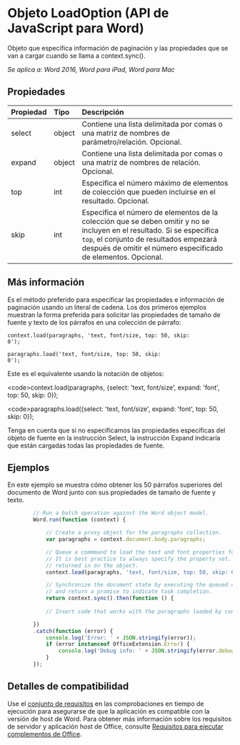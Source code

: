 # Objeto LoadOption (API de JavaScript para Word)

Objeto que especifica información de paginación y las propiedades que se van a cargar cuando se llama a context.sync(). 

_Se aplica a: Word 2016, Word para iPad, Word para Mac_

## Propiedades
| Propiedad   | Tipo|Descripción|
|:---------------|:--------|:----------|
|select|object|Contiene una lista delimitada por comas o una matriz de nombres de parámetro/relación. Opcional.|
|expand|object|Contiene una lista delimitada por comas o una matriz de nombres de relación. Opcional.|
|top|int| Especifica el número máximo de elementos de colección que pueden incluirse en el resultado. Opcional.|
|skip|int|Especifica el número de elementos de la colección que se deben omitir y no se incluyen en el resultado. Si se especifica `top`, el conjunto de resultados empezará después de omitir el número especificado de elementos. Opcional.|

## Más información

Es el método preferido para especificar las propiedades e información de paginación usando un literal de cadena. Los dos primeros ejemplos muestran la forma preferida para solicitar las propiedades de tamaño de fuente y texto de los párrafos en una colección de párrafo:

<code>context.load(paragraphs, 'text, font/size, top: 50, skip: 0');</code>

<code>paragraphs.load('text, font/size, top: 50, skip: 0');</code>

Este es el equivalente usando la notación de objetos:

&lt;code&gt;context.load(paragraphs, {select: 'text, font/size',
                                expand: 'font',
                                top: 50,
                                skip: 0});</code>
                                
&lt;code&gt;paragraphs.load({select: 'text, font/size',
                       expand: 'font',
                       top: 50,
                       skip: 0});</code>

Tenga en cuenta que si no especificamos las propiedades específicas del objeto de fuente en la instrucción Select, la instrucción Expand indicaría que están cargadas todas las propiedades de fuente. 

## Ejemplos

En este ejemplo se muestra cómo obtener los 50 párrafos superiores del documento de Word junto con sus propiedades de tamaño de fuente y texto.

```js
        // Run a batch operation against the Word object model.
        Word.run(function (context) {

            // Create a proxy object for the paragraphs collection.
            var paragraphs = context.document.body.paragraphs;

            // Queue a commmand to load the text and font properties for the top 50 paragraphs.
            // It is best practice to always specify the property set. Otherwise, all properties are
            // returned in on the object. 
            context.load(paragraphs, 'text, font/size, top: 50, skip: 0');

            // Synchronize the document state by executing the queued commands, 
            // and return a promise to indicate task completion.
            return context.sync().then(function () {
            
            // Insert code that works with the paragraphs loaded by context.load().

        })
        .catch(function (error) {
            console.log('Error: ' + JSON.stringify(error));
            if (error instanceof OfficeExtension.Error) {
                console.log('Debug info: ' + JSON.stringify(error.debugInfo));
            }
        });

```

## Detalles de compatibilidad

Use el [conjunto de requisitos](https://msdn.microsoft.com/EN-US/library/office/mt590206.aspx) en las comprobaciones en tiempo de ejecución para asegurarse de que la aplicación es compatible con la versión de host de Word. Para obtener más información sobre los requisitos de servidor y aplicación host de Office, consulte [Requisitos para ejecutar complementos de Office](https://msdn.microsoft.com/EN-US/library/office/dn833104.aspx). 
